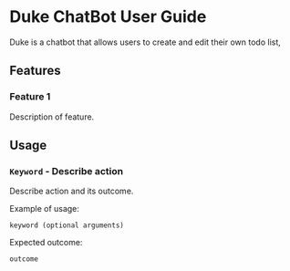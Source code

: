 # Duke ChatBot User Guide
Duke is a chatbot that allows users to create and edit their own todo list, 

## Features 

### Feature 1 
Description of feature.

## Usage

### `Keyword` - Describe action

Describe action and its outcome.

Example of usage: 

`keyword (optional arguments)`

Expected outcome:

`outcome`
